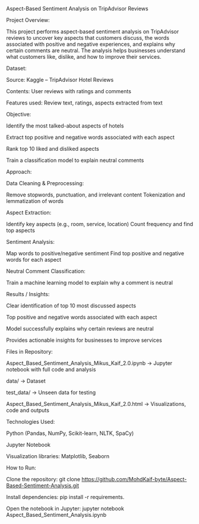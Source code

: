 Aspect-Based Sentiment Analysis on TripAdvisor Reviews

Project Overview:

This project performs aspect-based sentiment analysis on TripAdvisor reviews to uncover key aspects that customers discuss, the words associated with positive and negative experiences, and explains why certain comments are neutral. The analysis helps businesses understand what customers like, dislike, and how to improve their services.

Dataset:

Source: 
Kaggle – TripAdvisor Hotel Reviews

Contents: 
User reviews with ratings and comments

Features used: 
Review text, ratings, aspects extracted from text

Objective:

Identify the most talked-about aspects of hotels

Extract top positive and negative words associated with each aspect

Rank top 10 liked and disliked aspects

Train a classification model to explain neutral comments

Approach:

Data Cleaning & Preprocessing:

Remove stopwords, punctuation, and irrelevant content
Tokenization and lemmatization of words

Aspect Extraction:

Identify key aspects (e.g., room, service, location)
Count frequency and find top aspects

Sentiment Analysis:

Map words to positive/negative sentiment
Find top positive and negative words for each aspect

Neutral Comment Classification:

Train a machine learning model to explain why a comment is neutral

Results / Insights:

Clear identification of top 10 most discussed aspects

Top positive and negative words associated with each aspect

Model successfully explains why certain reviews are neutral

Provides actionable insights for businesses to improve services

Files in Repository:

Aspect_Based_Sentiment_Analysis_Mikus_Kaif_2.0.ipynb → Jupyter notebook with full code and analysis

data/ → Dataset

test_data/ → Unseen data for testing

Aspect_Based_Sentiment_Analysis_Mikus_Kaif_2.0.html → Visualizations, code and outputs

Technologies Used:

Python (Pandas, NumPy, Scikit-learn, NLTK, SpaCy)

Jupyter Notebook

Visualization libraries: Matplotlib, Seaborn


How to Run:

Clone the repository: 
git clone https://github.com/MohdKaif-byte/Aspect-Based-Sentiment-Analysis.git

Install dependencies: 
pip install -r requirements.

Open the notebook in Jupyter:
jupyter notebook Aspect_Based_Sentiment_Analysis.ipynb




